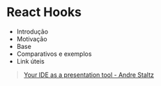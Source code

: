 # React Hooks

- Introdução
- Motivação
- Base
- Comparativos e exemplos
- Link úteis

> [Your IDE as a presentation tool - Andre Staltz](https://staltz.com/your-ide-as-a-presentation-tool.html)